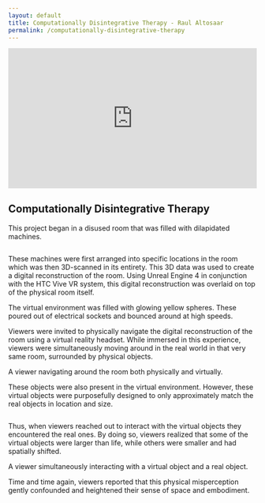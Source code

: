 ```yaml
---
layout: default
title: Computationally Disintegrative Therapy - Raul Altosaar
permalink: /computationally-disintegrative-therapy
---
```


<div class="case">

<div style="padding:56.25% 0 0 0;position:relative;" class="iframe"><iframe src="https://player.vimeo.com/video/303112151?title=0&byline=0&portrait=0" style="position:absolute;top:0;left:0;width:100%;height:100%;" frameborder="0" webkitallowfullscreen mozallowfullscreen allowfullscreen></iframe></div><script src="https://player.vimeo.com/api/player.js"></script>

## Computationally Disintegrative Therapy ##

This project began in a disused room that was filled with dilapidated machines. 

<html>
<img class="lazy" data-src="assets/img/projects/computationally-disintegrative-therapy/room140.jpg">
</html>

These machines were first arranged into specific locations in the room which was then 3D-scanned in its entirety. This 3D data was used to create a digital reconstruction of the room. Using Unreal Engine 4 in conjunction with the HTC Vive VR system, this digital reconstruction was overlaid on top of the physical room itself.

<html>
<img class="lazy" data-src="assets/img/projects/computationally-disintegrative-therapy/view_1_test.jpg">
<figcaption>The virtual environment was filled with glowing yellow spheres. These poured out of electrical sockets and bounced around at high speeds.</figcaption>
</html>

Viewers were invited to physically navigate the digital reconstruction of the room using a virtual reality headset. While immersed in this experience, viewers were simultaneously moving around in the real world in that very same room, surrounded by physical objects. 

<html>
<img class="lazy" data-src="assets/img/projects/computationally-disintegrative-therapy/standing.jpg">
<figcaption>A viewer navigating around the room both physically and virtually.</figcaption>
</html>

These objects were also present in the virtual environment. However, these virtual objects were purposefully designed to only approximately match the real objects in location and size.

<html>
<img class="lazy" data-src="assets/img/projects/computationally-disintegrative-therapy/view_6.jpg">
</html>

Thus, when viewers reached out to interact with the virtual objects they encountered the real ones. By doing so, viewers realized that some of the virtual objects were larger than life, while others were smaller and had spatially shifted.

<html>
<img class="lazy" data-src="assets/img/projects/computationally-disintegrative-therapy/interaction.jpg">
<figcaption>A viewer simultaneously interacting with a virtual object and a real object.</figcaption>
</html>


Time and time again, viewers reported that this physical misperception gently confounded and heightened their sense of space and embodiment.

</div>
